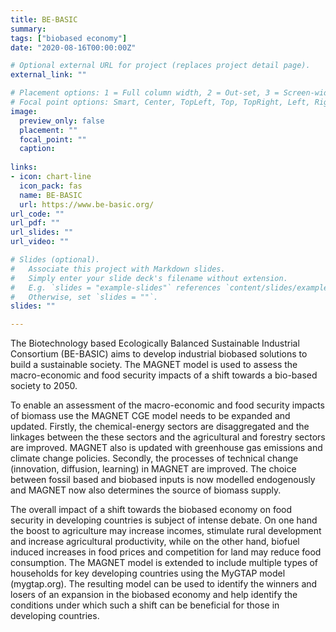 ```yaml
---
title: BE-BASIC
summary: 
tags: ["biobased economy"]
date: "2020-08-16T00:00:00Z"

# Optional external URL for project (replaces project detail page).
external_link: ""

# Placement options: 1 = Full column width, 2 = Out-set, 3 = Screen-width
# Focal point options: Smart, Center, TopLeft, Top, TopRight, Left, Right, BottomLeft, Bottom, BottomRight
image:
  preview_only: false
  placement: ""
  focal_point: ""
  caption: 
  
links:
- icon: chart-line
  icon_pack: fas
  name: BE-BASIC
  url: https://www.be-basic.org/
url_code: ""
url_pdf: ""
url_slides: ""
url_video: ""

# Slides (optional).
#   Associate this project with Markdown slides.
#   Simply enter your slide deck's filename without extension.
#   E.g. `slides = "example-slides"` references `content/slides/example-slides.md`.
#   Otherwise, set `slides = ""`.
slides: ""

---
```


The Biotechnology based Ecologically Balanced Sustainable Industrial Consortium (BE-BASIC) aims to develop industrial biobased solutions to build a sustainable society. The MAGNET model is used to assess the macro-economic and food security impacts of a shift towards a bio-based society to 2050.

To enable an assessment of the macro-economic and food security impacts of biomass use the MAGNET CGE model needs to be expanded and updated. Firstly, the chemical-energy sectors are disaggregated and the linkages between the these sectors and the agricultural and forestry sectors are improved. MAGNET also is updated with greenhouse gas emissions and climate change policies. Secondly, the processes of technical change (innovation, diffusion, learning) in MAGNET are improved. The choice between fossil based and biobased inputs is now modelled endogenously and MAGNET now also determines the source of biomass supply.

The overall impact of a shift towards the biobased economy on food security in developing countries is subject of intense debate. On one hand the boost to agriculture may increase incomes, stimulate rural development and increase agricultural productivity, while on the other hand, biofuel induced increases in food prices and competition for land may reduce food consumption. The MAGNET model is extended to include multiple types of households for key developing countries using the MyGTAP model (mygtap.org). The resulting model can be used to identify the winners and losers of an expansion in the biobased economy and help identify the conditions under which such a shift can be beneficial for those in developing countries.
	 
